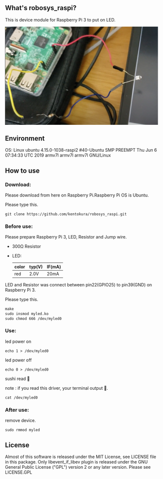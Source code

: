 
## What's robosys_raspi?
This is device module for Raspberry Pi 3 to put on LED.

![イメージ](https://github.com/kentokura/robosys_raspi/blob/img/raspi.png)

## Environment
OS: Linux ubuntu 4.15.0-1038-raspi2 #40-Ubuntu SMP PREEMPT Thu Jun 6 07:34:33 UTC 2019 armv7l armv7l armv7l GNU/Linux  

## How to use
### Download:  
Please download from here on Raspberry Pi.Raspberry Pi OS is Ubuntu.

Please type this.
```
git clone https://github.com/kentokura/robosys_raspi.git
```

### Before use:

Please prepare Raspberry Pi 3, LED, Resistor and Jump wire.

- 300Ω Resistor
- LED:

  | color |  typ(V) |  IF(mA)   |
  | ---- | ---- | ---- |
  | red  | 2.0V  | 20mA |

LED and Resistor was connect between pin22(GPIO25) to pin39(GND) on Raspberry Pi 3.

Please type this.
```
make
sudo insmod myled.ko
sudo chmod 666 /dev/myled0
```


### Use:  
led power on
```
echo 1 > /dev/myled0
```
led power off
```
echo 0 > /dev/myled0
```

sushi read 🍣

note : if you read this driver, your terminal output 🍣.
```
cat /dev/myled0
```
### After use:  
remove device.
```
sudo rmmod myled
```

## License
Almost of this software is released under the MIT License, see LICENSE file in this package. Only libevent_if_libev plugin is released under the GNU General Public License ("GPL") version 2 or any later version. Please see LICENSE.GPL
